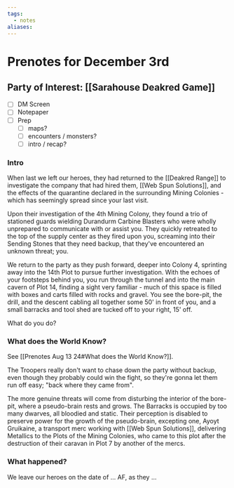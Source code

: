 ```yaml
---
tags:
  - notes
aliases:
---
```


# Prenotes for December 3rd
## Party of Interest: [[Sarahouse Deakred Game]]
- [ ] DM Screen
- [ ] Notepaper
- [ ] Prep
	- [ ] maps?
	- [ ] encounters / monsters?
	- [ ] intro / recap?

### Intro

When last we left our heroes, they had returned to the [[Deakred Range]] to investigate the company that had hired them, [[Web Spun Solutions]], and the effects of the quarantine declared in the surrounding Mining Colonies - which has seemingly spread since your last visit.

Upon their investigation of the 4th Mining Colony, they found a trio of stationed guards wielding Durandurm Carbine Blasters who were wholly unprepared to communicate with or assist you. They quickly retreated to the top of the supply center as they fired upon you, screaming into their Sending Stones that they need backup, that they've encountered an unknown threat; you.

We return to the party as they push forward, deeper into Colony 4, sprinting away into the 14th Plot to pursue further investigation. With the echoes of your footsteps behind you, you run through the tunnel and into the main cavern of Plot 14, finding a sight very familiar - much of this space is filled with boxes and carts filled with rocks and gravel. You see the bore-pit, the drill, and the descent cabling all together some 50' in front of you, and a small barracks and tool shed are tucked off to your right, 15' off.

What do you do?

### What does the World Know?

See [[Prenotes Aug 13 24#What does the World Know?]]. 

The Troopers really don't want to chase down the party without backup, even though they probably could win the fight, so they're gonna let them run off easy; "back where they came from".

The more genuine threats will come from disturbing the interior of the bore-pit, where a pseudo-brain rests and grows. The Barracks is occupied by too many dwarves, all bloodied and static. Their perception is disabled to preserve power for the growth of the pseudo-brain, excepting one, Ayoyt Gruikaine, a transport merc working with [[Web Spun Solutions]], delivering Metallics to the Plots of the Mining Colonies, who came to this plot after the destruction of their caravan in Plot 7 by another of the mercs.

### What happened?


We leave our heroes on the date of ... AF, as they ...